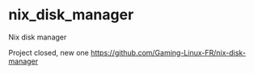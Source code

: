 # nix_disk_manager

Nix disk manager

Project closed, new one https://github.com/Gaming-Linux-FR/nix-disk-manager
